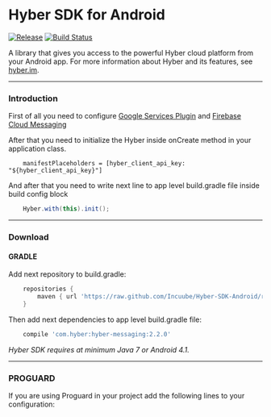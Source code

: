 # Hyber SDK for Android
[![Release][release-svg]][release-link]
[![Build Status][jenkins-build-status-svg]][jenkins-build-status-link]

A library that gives you access to the powerful Hyber cloud platform from your Android app.
For more information about Hyber and its features, see [hyber.im][hyber.im].
***

### Introduction
First of all you need to configure [Google Services Plugin][google-services-plugin] and [Firebase Cloud Messaging][firebase-cloud-messaging]

After that you need to initialize the Hyber inside onCreate method in your application class.
```
    manifestPlaceholders = [hyber_client_api_key: "${hyber_client_api_key}"]
```

And after that you need to write next line to app level build.gradle file inside build config block
```java
    Hyber.with(this).init();
```
***

### Download
#### GRADLE
Add next repository to build.gradle:
```groovy
    repositories {
        maven { url 'https://raw.github.com/Incuube/Hyber-SDK-Android/release/hyber/releases/' }
    }
```

Then add next dependencies to app level build.gradle file:
```groovy
    compile 'com.hyber:hyber-messaging:2.2.0'
```

*Hyber SDK requires at minimum Java 7 or Android 4.1.*
***

### PROGUARD
If you are using Proguard in your project add the following lines to your configuration:
```proguard

```

[release-svg]: http://github-release-version.herokuapp.com/github/Incuube/Hyber-SDK-Android/release.svg?style=flat
[release-link]: https://github.com/Incuube/Hyber-SDK-Android/releases/latest

[jenkins-build-status-svg]: http://52.39.48.57:8080/buildStatus/icon?job=Incuube/Hyber-SDK-Android/master-2.0
[jenkins-build-status-link]: http://52.39.48.57:8080/job/Incuube/job/Hyber-SDK-Android/job/master-2.0/

[hyber.im]: https://hyber.im/
[google-services-plugin]: https://developers.google.com/android/guides/google-services-plugin
[firebase-cloud-messaging]: https://firebase.google.com/docs/cloud-messaging/android/client
